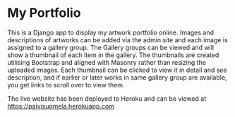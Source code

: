 # My Portfolio
This is a Django app to display my artwork portfolio online. Images and descriptions of artworks
can be added via the admin site and each image is assigned to a gallery group. The Gallery
groups can be viewed and will show a thumbnail of each item in the gallery. The thumbnails
are created utilising Bootstrap and aligned with Masonry rather than resizing the uploaded
images. Each thumbnail can be clicked to view it in detail and see description, and if earlier or 
later works in same gallery group are available, you get links to scroll over to view them.

The live website has been deployed to Heroku and can be viewed at 
https://paivisuomela.herokuapp.com

